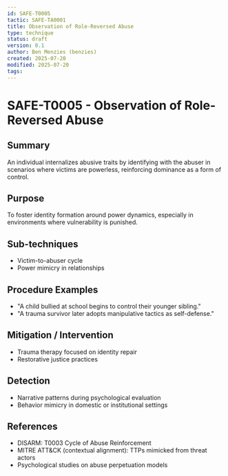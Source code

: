 ```yaml
---
id: SAFE-T0005
tactic: SAFE-TA0001
title: Observation of Role-Reversed Abuse
type: technique
status: draft
version: 0.1
author: Ben Menzies (benzies)
created: 2025-07-20
modified: 2025-07-20
tags:
---
```


# SAFE-T0005 - Observation of Role-Reversed Abuse

## Summary

An individual internalizes abusive traits by identifying with the abuser in scenarios where victims are powerless, reinforcing dominance as a form of control.

## Purpose

To foster identity formation around power dynamics, especially in environments where vulnerability is punished.

## Sub-techniques
* Victim-to-abuser cycle
* Power mimicry in relationships

## Procedure Examples

* "A child bullied at school begins to control their younger sibling."
* "A trauma survivor later adopts manipulative tactics as self-defense."

## Mitigation / Intervention

* Trauma therapy focused on identity repair
* Restorative justice practices

## Detection

* Narrative patterns during psychological evaluation
* Behavior mimicry in domestic or institutional settings

## References

* DISARM: T0003 Cycle of Abuse Reinforcement
* MITRE ATT\&CK (contextual alignment): TTPs mimicked from threat actors
* Psychological studies on abuse perpetuation models
